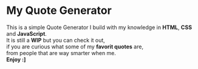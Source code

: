 # My Quote Generator
This is a simple Quote Generator I build with my knowledge in **HTML**, **CSS** and **JavaScript**. <br>
It is still a **WIP** but you can check it out, <br> if you are curious what some of my **favorit quotes** are, <br>  from people that are way smarter when me. <br>
**Enjoy :]**
